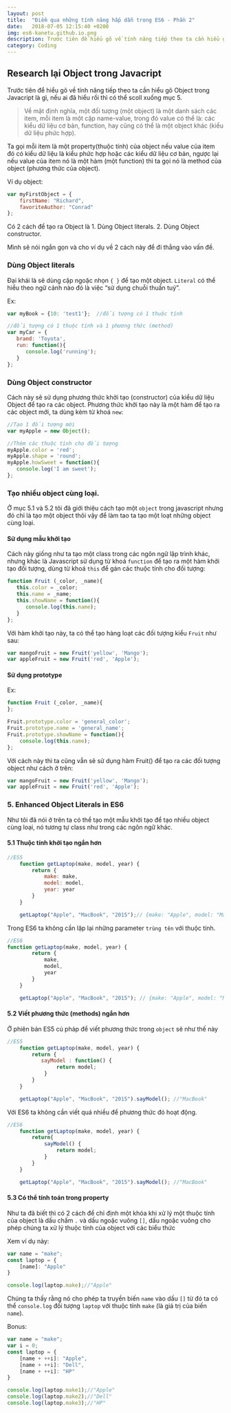 ```yaml
---
layout: post
title:  "Điểm qua những tính năng hấp dẫn trong ES6 - Phần 2"
date:   2018-07-05 12:15:40 +0200
img: es6-kanetu.github.io.png
description: Trước tiên để hiểu gõ về tính năng tiếp theo ta cần hiểu gõ Object trong Javacript là gì, nếu ai đã hiểu rồi thì có thể scoll xuống mục 5.
category: Coding
---
```


## Research lại Object trong Javacript

Trước tiên để hiểu gõ về tính năng tiếp theo ta cần hiểu gõ Object trong Javacript là gì, nếu ai đã hiểu rồi thì có thể scoll xuống mục 5.

<blockquote>
  <p>Về mặt định nghĩa, một đối tượng (một object) là một danh sách các item, mỗi item là một cặp name-value, trong đó value có thể là: các kiểu dữ liệu cơ bản, function, hay cũng có thể là một object khác (kiểu dữ liệu phức hợp).</p>
</blockquote>

Ta gọi mỗi item là một property(thuộc tính) của object nếu value của item đó có kiểu dữ liệu là kiểu phức hợp hoặc các kiểu dữ liệu cơ bản, ngược lại nếu value của item nó là một hàm (một function) thì ta gọi nó là method của object (phương thức của object).

Ví dụ object:

```javascript
var myFirstObject = {
    firstName: "Richard",
    favoriteAuthor: "Conrad"
};
```

Có 2 cách để tạo ra Object là 
	1. Dùng Object literals.
	2. Dùng Object constructor.

Mình sẽ nói ngắn gọn và cho ví dụ về 2 cách này để đi thẳng vào vấn đề.
### Dùng Object literals

Đại khái là sẽ dùng cặp ngoặc nhọn `{ }` để tạo một object. `Literal` có thể hiểu theo ngữ cảnh nào đó là việc “sử dụng chuỗi thuần tuý”.

Ex:

```javascript
var myBook = {10: 'test1'};  //đối tượng có 1 thuộc tính

//đối tượng có 1 thuộc tính và 1 phương thức (method)
var myCar = {
   brand: 'Toyota',
   run: function(){
      console.log('running');
   }
};
```

### Dùng Object constructor

Cách này sẽ sử dụng phương thức khởi tạo (constructor) của kiểu dữ liệu Object để tạo ra các object. Phương thức khởi tạo này là một hàm để tạo ra các object mới, ta dùng kèm từ khoá `new`:

```javascript
//Tạo 1 đối tượng mới
var myApple = new Object();

//Thêm các thuộc tính cho đối tượng
myApple.color = 'red';
myApple.shape = 'round';
myApple.howSweet = function(){
   console.log('I am sweet');
};
```

### Tạo nhiều object cùng loại.

Ở mục 5.1 và 5.2 tôi đã giới thiệu cách tạo một `object` trong javascript nhưng đó chỉ là tạo một object thôi vậy để làm tao ta tạo một loạt những object cùng loại. 

#### Sử dụng mẫu khởi tạo

Cách này giống như ta tạo một class trong các ngôn ngữ lập trình khác, nhưng khác là Javascript sử dụng từ khoá `function` để tạo ra một hàm khởi tạo đối tượng, dùng từ khoá `this` để gán các thuộc tính cho đối tượng:

```javascript
function Fruit (_color, _name){
   this.color = _color;
   this.name = _name;
   this.showName = function(){
      console.log(this.name);
   }
};
```

Với hàm khởi tạo này, ta có thể tạo hàng loạt các đối tượng kiểu `Fruit` như sau:

```javascript
var mangoFruit = new Fruit('yellow', 'Mango');
var appleFruit = new Fruit('red', 'Apple');
```

#### Sử dụng prototype

Ex:

```javascript
function Fruit (_color, _name){
};

Fruit.prototype.color = 'general_color';
Fruit.prototype.name = 'general_name';
Fruit.prototype.showName = function(){
    console.log(this.name);
};
```

Với cách này thì ta cũng vẫn sẽ sử dụng hàm Fruit() để tạo ra các đối tượng object như cách ở trên:

```javascript
var mangoFruit = new Fruit('yellow', 'Mango');
var appleFruit = new Fruit('red', 'Apple');
```

### 5. Enhanced Object Literals in ES6

Như tôi đã nói ở trên ta có thể tạo một mẫu khởi tạo để tạo nhiều object cùng loại, nó tương tự class như trong các ngôn ngữ khác.

#### 5.1 Thuộc tính khởi tạo ngắn hơn

```javascript
//ES5
    function getLaptop(make, model, year) {
        return {
            make: make,
            model: model,
            year: year
        }
    }

    getLaptop("Apple", "MacBook", "2015");// {make: "Apple", model: "MacBook", year: "2015"}
```

Trong ES6 ta không cần lặp lại những parameter `trùng tên` với thuộc tính.

```javascript
//ES6
function getLaptop(make, model, year) {
        return {
            make,
            model,
            year
        }
    }

    getLaptop("Apple", "MacBook", "2015"); // {make: "Apple", model: "MacBook", year: "2015"}
```

#### 5.2 Viết phương thức (methods) ngắn hơn

Ở phiên bản ES5 cú pháp để viết phương thức trong `object` sẽ như thế này

```javascript
//ES5
    function getLaptop(make, model, year) {
        return {
           sayModel : function() {
                return model;
            }
        }
    }

    getLaptop("Apple", "MacBook", "2015").sayModel(); //"MacBook"
```

Với ES6 ta không cần viết quá nhiều để phương thức đó hoạt động.

```javascript
//ES6
    function getLaptop(make, model, year) {
        return{
            sayModel() {
                return model;
            }
        }
    }

    getLaptop("Apple", "MacBook", "2015").sayModel(); //"MacBook"
```

#### 5.3 Có thể tính toán trong property 

Như ta đã biết thì có 2 cách để chỉ định một khóa khi xử lý một thuộc tính của object là dấu chấm `.` và dấu ngoặc vuông `[]`, dấu ngoặc vuông cho phép chúng ta xử lý thuộc tính của object với các biểu thức 

Xem ví dụ này:

```javascript
var name = "make";
const laptop = {
    [name]: "Apple"
}

console.log(laptop.make);//"Apple"
```

Chúng ta thấy rằng nó cho phép ta truyền biến `name` vào dấu `[]` từ đó ta có thể `console.log` đối tượng `laptop` với thuộc tính `make` (là giá trị của biến `name`).

Bonus:

```javascript
var name = "make";
var i = 0;
const laptop = {
    [name + ++i]: "Apple",
    [name + ++i]: "Dell",
    [name + ++i]: "HP"
}

console.log(laptop.make1);//"Apple"
console.log(laptop.make2);//"Dell"
console.log(laptop.make3);//"HP"
```
